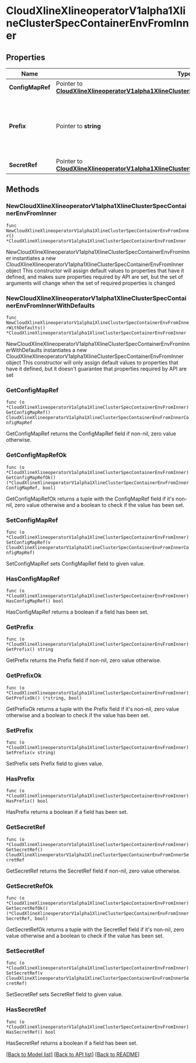 # CloudXlineXlineoperatorV1alpha1XlineClusterSpecContainerEnvFromInner

## Properties

Name | Type | Description | Notes
------------ | ------------- | ------------- | -------------
**ConfigMapRef** | Pointer to [**CloudXlineXlineoperatorV1alpha1XlineClusterSpecContainerEnvFromInnerConfigMapRef**](CloudXlineXlineoperatorV1alpha1XlineClusterSpecContainerEnvFromInnerConfigMapRef.md) |  | [optional] 
**Prefix** | Pointer to **string** | An optional identifier to prepend to each key in the ConfigMap. Must be a C_IDENTIFIER. | [optional] 
**SecretRef** | Pointer to [**CloudXlineXlineoperatorV1alpha1XlineClusterSpecContainerEnvFromInnerSecretRef**](CloudXlineXlineoperatorV1alpha1XlineClusterSpecContainerEnvFromInnerSecretRef.md) |  | [optional] 

## Methods

### NewCloudXlineXlineoperatorV1alpha1XlineClusterSpecContainerEnvFromInner

`func NewCloudXlineXlineoperatorV1alpha1XlineClusterSpecContainerEnvFromInner() *CloudXlineXlineoperatorV1alpha1XlineClusterSpecContainerEnvFromInner`

NewCloudXlineXlineoperatorV1alpha1XlineClusterSpecContainerEnvFromInner instantiates a new CloudXlineXlineoperatorV1alpha1XlineClusterSpecContainerEnvFromInner object
This constructor will assign default values to properties that have it defined,
and makes sure properties required by API are set, but the set of arguments
will change when the set of required properties is changed

### NewCloudXlineXlineoperatorV1alpha1XlineClusterSpecContainerEnvFromInnerWithDefaults

`func NewCloudXlineXlineoperatorV1alpha1XlineClusterSpecContainerEnvFromInnerWithDefaults() *CloudXlineXlineoperatorV1alpha1XlineClusterSpecContainerEnvFromInner`

NewCloudXlineXlineoperatorV1alpha1XlineClusterSpecContainerEnvFromInnerWithDefaults instantiates a new CloudXlineXlineoperatorV1alpha1XlineClusterSpecContainerEnvFromInner object
This constructor will only assign default values to properties that have it defined,
but it doesn't guarantee that properties required by API are set

### GetConfigMapRef

`func (o *CloudXlineXlineoperatorV1alpha1XlineClusterSpecContainerEnvFromInner) GetConfigMapRef() CloudXlineXlineoperatorV1alpha1XlineClusterSpecContainerEnvFromInnerConfigMapRef`

GetConfigMapRef returns the ConfigMapRef field if non-nil, zero value otherwise.

### GetConfigMapRefOk

`func (o *CloudXlineXlineoperatorV1alpha1XlineClusterSpecContainerEnvFromInner) GetConfigMapRefOk() (*CloudXlineXlineoperatorV1alpha1XlineClusterSpecContainerEnvFromInnerConfigMapRef, bool)`

GetConfigMapRefOk returns a tuple with the ConfigMapRef field if it's non-nil, zero value otherwise
and a boolean to check if the value has been set.

### SetConfigMapRef

`func (o *CloudXlineXlineoperatorV1alpha1XlineClusterSpecContainerEnvFromInner) SetConfigMapRef(v CloudXlineXlineoperatorV1alpha1XlineClusterSpecContainerEnvFromInnerConfigMapRef)`

SetConfigMapRef sets ConfigMapRef field to given value.

### HasConfigMapRef

`func (o *CloudXlineXlineoperatorV1alpha1XlineClusterSpecContainerEnvFromInner) HasConfigMapRef() bool`

HasConfigMapRef returns a boolean if a field has been set.

### GetPrefix

`func (o *CloudXlineXlineoperatorV1alpha1XlineClusterSpecContainerEnvFromInner) GetPrefix() string`

GetPrefix returns the Prefix field if non-nil, zero value otherwise.

### GetPrefixOk

`func (o *CloudXlineXlineoperatorV1alpha1XlineClusterSpecContainerEnvFromInner) GetPrefixOk() (*string, bool)`

GetPrefixOk returns a tuple with the Prefix field if it's non-nil, zero value otherwise
and a boolean to check if the value has been set.

### SetPrefix

`func (o *CloudXlineXlineoperatorV1alpha1XlineClusterSpecContainerEnvFromInner) SetPrefix(v string)`

SetPrefix sets Prefix field to given value.

### HasPrefix

`func (o *CloudXlineXlineoperatorV1alpha1XlineClusterSpecContainerEnvFromInner) HasPrefix() bool`

HasPrefix returns a boolean if a field has been set.

### GetSecretRef

`func (o *CloudXlineXlineoperatorV1alpha1XlineClusterSpecContainerEnvFromInner) GetSecretRef() CloudXlineXlineoperatorV1alpha1XlineClusterSpecContainerEnvFromInnerSecretRef`

GetSecretRef returns the SecretRef field if non-nil, zero value otherwise.

### GetSecretRefOk

`func (o *CloudXlineXlineoperatorV1alpha1XlineClusterSpecContainerEnvFromInner) GetSecretRefOk() (*CloudXlineXlineoperatorV1alpha1XlineClusterSpecContainerEnvFromInnerSecretRef, bool)`

GetSecretRefOk returns a tuple with the SecretRef field if it's non-nil, zero value otherwise
and a boolean to check if the value has been set.

### SetSecretRef

`func (o *CloudXlineXlineoperatorV1alpha1XlineClusterSpecContainerEnvFromInner) SetSecretRef(v CloudXlineXlineoperatorV1alpha1XlineClusterSpecContainerEnvFromInnerSecretRef)`

SetSecretRef sets SecretRef field to given value.

### HasSecretRef

`func (o *CloudXlineXlineoperatorV1alpha1XlineClusterSpecContainerEnvFromInner) HasSecretRef() bool`

HasSecretRef returns a boolean if a field has been set.


[[Back to Model list]](../README.md#documentation-for-models) [[Back to API list]](../README.md#documentation-for-api-endpoints) [[Back to README]](../README.md)


